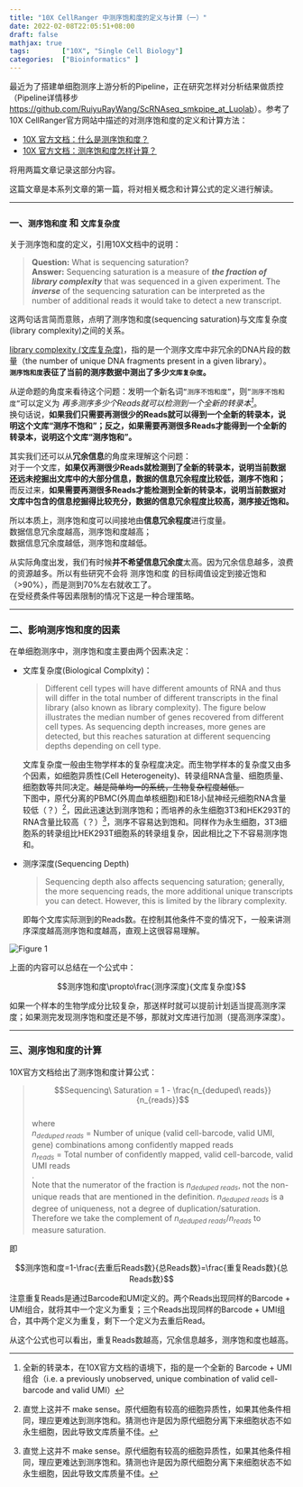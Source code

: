 ```yaml
---
title: "10X CellRanger 中测序饱和度的定义与计算（一）"
date: 2022-02-08T22:05:51+08:00
draft: false
mathjax: true
tags:        ["10X", "Single Cell Biology"]
categories:  ["Bioinformatics" ]
---
```


最近为了搭建单细胞测序上游分析的Pipeline，正在研究怎样对分析结果做质控（Pipeline详情移步<https://github.com/RuiyuRayWang/ScRNAseq_smkpipe_at_Luolab>）。参考了10X CellRanger官方网站中描述的对测序饱和度的定义和计算方法：

- [10X 官方文档：什么是测序饱和度？](https://kb.10xgenomics.com/hc/en-us/articles/115005062366-What-is-sequencing-saturation-)
- [10X 官方文档：测序饱和度怎样计算？](https://kb.10xgenomics.com/hc/en-us/articles/115003646912-How-is-sequencing-saturation-calculated-)

将用两篇文章记录这部分内容。

这篇文章是本系列文章的第一篇，将对相关概念和计算公式的定义进行解读。

***

### 一、`测序饱和度` 和 `文库复杂度`

关于测序饱和度的定义，引用10X文档中的说明：

>**Question:** What is sequencing saturation?  
>**Answer:** Sequencing saturation is a measure of ***the fraction of library complexity*** that was sequenced in a given experiment. The ***inverse*** of the sequencing saturation can be interpreted as the number of additional reads it would take to detect a new transcript.

这两句话言简而意赅，点明了测序饱和度(sequencing saturation)与文库复杂度(library complexity)之间的关系。

[library complexity (文库复杂度)](https://gatk.broadinstitute.org/hc/en-us/articles/360037591931-EstimateLibraryComplexity-Picard-)，指的是一个测序文库中非冗余的DNA片段的数量（the number of unique DNA fragments present in a given library）。  
**`测序饱和度`表征了当前的测序数据中测出了多少`文库复杂度`。**

从逆命题的角度来看待这个问题：发明一个新名词`“测序不饱和度”`，则`“测序不饱和度”`可以定义为 *再多测序多少个Reads就可以检测到一个全新的转录本[^1]*。  
换句话说，**如果我们只需要再测很少的Reads就可以得到一个全新的转录本，说明这个文库“测序不饱和”；反之，如果需要再测很多Reads才能得到一个全新的转录本，说明这个文库“测序饱和”。**

其实我们还可以从**冗余信息**的角度来理解这个问题：  
对于一个文库，**如果仅再测很少Reads就检测到了全新的转录本，说明当前数据还远未挖掘出文库中的大部分信息，数据的信息冗余程度比较低，测序不饱和；**  
而反过来，**如果需要再测很多Reads才能检测到全新的转录本，说明当前数据对文库中包含的信息挖掘得比较充分，数据的信息冗余程度比较高，测序接近饱和。**  

所以本质上，测序饱和度可以间接地由**信息冗余程度**进行度量。  
数据信息冗余度越高，测序饱和度越高；  
数据信息冗余度越低，测序饱和度越低。

从实际角度出发，我们有时候**并不希望信息冗余度**太高。因为冗余信息越多，浪费的资源越多。所以有些研究不会将 测序饱和度 的目标阈值设定到接近饱和（>90%），而是测到70%左右就收工了。  
在受经费条件等因素限制的情况下这是一种合理策略。

***

### 二、影响测序饱和度的因素

在单细胞测序中，测序饱和度主要由两个因素决定：

* 文库复杂度(Biological Complxity)：
    >Different cell types will have different amounts of RNA and thus will differ in the total number of different transcripts in the final library (also known as library complexity). The figure below illustrates the median number of genes recovered from different cell types. As sequencing depth increases, more genes are detected, but this reaches saturation at different sequencing depths depending on cell type.

    文库复杂度一般由生物学样本的复杂程度决定。而生物学样本的复杂度又由多个因素，如细胞异质性(Cell Heterogeneity)、转录组RNA含量、细胞质量、细胞数等共同决定。~~越是简单均一的系统，生物复杂程度越低。~~  
    下图中，原代分离的PBMC(外周血单核细胞)和E18小鼠神经元细胞RNA含量较低（？）[^2]，因此迅速达到测序饱和；而培养的永生细胞3T3和HEK293T的RNA含量比较高（？）[^2]，测序不容易达到饱和。同样作为永生细胞，3T3细胞系的转录组比HEK293T细胞系的转录组复杂，因此相比之下不容易测序饱和。
* 测序深度(Sequencing Depth)
    >Sequencing depth also affects sequencing saturation; generally, the more sequencing reads, the more additional unique transcripts you can detect. However, this is limited by the library complexity.

    即每个文库实际测到的Reads数。在控制其他条件不变的情况下，一般来讲测序深度越高测序饱和度越高，直观上这很容易理解。

![Figure 1](https://kb.10xgenomics.com/hc/article_attachments/115016412246/SingleCell_GeneRecovery_by_SeqDepth_combined.png#middle)

上面的内容可以总结在一个公式中：

$$测序饱和度\propto\frac{测序深度}{文库复杂度}$$

如果一个样本的生物学成分比较复杂，那送样时就可以提前计划适当提高测序深度；如果测完发现测序饱和度还是不够，那就对文库进行加测（提高测序深度）。

***

### 三、测序饱和度的计算

10X官方文档给出了测序饱和度计算公式：

>$$Sequencing\ Saturation = 1 - \frac{n_{deduped\ reads}}{n_{reads}}$$  
>where  
>$n_{deduped\ reads}$ = Number of unique (valid cell-barcode, valid UMI, gene) combinations among confidently mapped reads  
>$n_{reads}$ = Total number of confidently mapped, valid cell-barcode, valid UMI reads  
>.  
>Note that the numerator of the fraction is $n_{deduped\ reads}$, not the non-unique reads that are mentioned in the definition. $n_{deduped\ reads}$ is a degree of uniqueness, not a degree of duplication/saturation. Therefore we take the complement of $n_{deduped\ reads}/n_{reads}$ to measure saturation.

即

$$测序饱和度=1-\frac{去重后Reads数}{总Reads数}=\frac{重复Reads数}{总Reads数}$$

注意重复Reads是通过Barcode和UMI定义的。两个Reads出现同样的Barcode + UMI组合，就将其中一个定义为重复；三个Reads出现同样的Barcode + UMI组合，其中两个定义为重复，剩下一个定义为去重后Read。

从这个公式也可以看出，重复Reads数越高，冗余信息越多，测序饱和度也越高。


[^1]: 全新的转录本，在10X官方文档的语境下，指的是一个全新的 Barcode + UMI 组合（i.e. a previously unobserved, unique combination of valid cell-barcode and valid UMI）
[^2]: 直觉上这并不 make sense。原代细胞有较高的细胞异质性，如果其他条件相同，理应更难达到测序饱和。猜测也许是因为原代细胞分离下来细胞状态不如永生细胞，因此导致文库质量不佳。